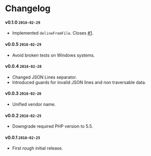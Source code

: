 # Changelog

#### v0.1.0 `2016-02-29`
- Implemented `delineFromFile`.
Closes [#1](https://github.com/raphaelstolt/json-lines/issues/1).

#### v0.0.5 `2016-02-29`
- Avoid broken tests on Windows systems.

#### v0.0.4 `2016-02-28`
- Changed JSON Lines separator.
- Introduced guards for invalid JSON lines and non traversable data.

#### v0.0.3 `2016-02-26`
- Unified vendor name.

#### v0.0.2 `2016-02-25`
- Downgrade required PHP version to 5.5.

#### v0.0.1 `2016-02-25`
- First rough initial release.
